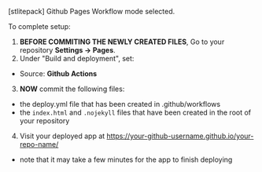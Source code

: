 [stlitepack] Github Pages Workflow mode selected.

To complete setup:
1. **BEFORE COMMITING THE NEWLY CREATED FILES**, Go to your repository **Settings -> Pages**.
2. Under "Build and deployment", set:
  - Source: **Github Actions**
3. **NOW** commit the following files:
  - the deploy.yml file that has been created in .github/workflows
  - the `index.html` and `.nojekyll` files that have been created in the root of your repository
4. Visit your deployed app at https://your-github-username.github.io/your-repo-name/
  - note that it may take a few minutes for the app to finish deploying
